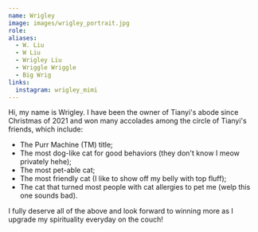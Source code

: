 ```yaml
---
name: Wrigley
image: images/wrigley_portrait.jpg
role:
aliases:
  - W. Liu
  - W Liu
  - Wrigley Liu
  - Wriggle Wriggle
  - Big Wrig
links:
  instagram: wrigley_mimi
---
```


Hi, my name is Wrigley. I have been the owner of Tianyi's abode since Christmas of 2021 and won many accolades among the circle of Tianyi's friends, which include:

* The Purr Machine (TM) title;
* The most dog-like cat for good behaviors (they don't know I meow privately hehe);
* The most pet-able cat;
* The most friendly cat (I like to show off my belly with top fluff);
* The cat that turned most people with cat allergies to pet me (welp this one sounds bad).

I fully deserve all of the above and look forward to winning more as I upgrade my spirituality everyday on the couch!

